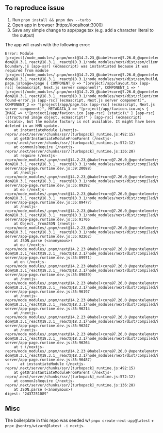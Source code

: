 To reproduce issue
---

1. Run `pnpm install && pnpm dev --turbo`
2. Open app in browser (https://localhost:3000)
3. Save any simple change to app/page.tsx (e.g. add a character literal to the output)

The app will crash with the following error:

    Error: Module [project]/node_modules/.pnpm/next@14.2.23_@babel+core@7.26.0_@opentelemetry+api@1.9.0_react-dom@18.3.1_react@18.3.1__react@18.3.1/node_modules/next/dist/esm/client/components/error-boundary.js [app-ssr] (ecmascript) was instantiated because it was required from module [project]/node_modules/.pnpm/next@14.2.23_@babel+core@7.26.0_@opentelemetry+api@1.9.0_react-dom@18.3.1_react@18.3.1__react@18.3.1/node_modules/next/dist/esm/build/templates/app-page.js?page=/page { COMPONENT_0 => "[project]/app/layout.tsx [app-rsc] (ecmascript, Next.js server component)", COMPONENT_1 => "[project]/node_modules/.pnpm/next@14.2.23_@babel+core@7.26.0_@opentelemetry+api@1.9.0_react-dom@18.3.1_react@18.3.1__react@18.3.1/node_modules/next/dist/client/components/not-found-error.js [app-rsc] (ecmascript, Next.js server component)", COMPONENT_2 => "[project]/app/page.tsx [app-rsc] (ecmascript, Next.js server component)", METADATA_3 => "[project]/app/favicon.ico.mjs { IMAGE => \"[project]/app/favicon.ico [app-rsc] (static)\" } [app-rsc] (structured image object, ecmascript)" } [app-rsc] (ecmascript) <locals>, but the module factory is not available. It might have been deleted in an HMR update.
        at instantiateModule (/nextjs-repro/.next/server/chunks/ssr/[turbopack]_runtime.js:492:15)
        at getOrInstantiateModuleFromParent (/nextjs-repro/.next/server/chunks/ssr/[turbopack]_runtime.js:572:12)
        at commonJsRequire (/nextjs-repro/.next/server/chunks/ssr/[turbopack]_runtime.js:136:20)
        at require (/nextjs-repro/node_modules/.pnpm/next@14.2.23_@babel+core@7.26.0_@opentelemetry+api@1.9.0_react-dom@18.3.1_react@18.3.1__react@18.3.1/node_modules/next/dist/compiled/next-server/app-page.runtime.dev.js:39:20088)
        at /nextjs-repro/node_modules/.pnpm/next@14.2.23_@babel+core@7.26.0_@opentelemetry+api@1.9.0_react-dom@18.3.1_react@18.3.1__react@18.3.1/node_modules/next/dist/compiled/next-server/app-page.runtime.dev.js:35:89292
        at eo (/nextjs-repro/node_modules/.pnpm/next@14.2.23_@babel+core@7.26.0_@opentelemetry+api@1.9.0_react-dom@18.3.1_react@18.3.1__react@18.3.1/node_modules/next/dist/compiled/next-server/app-page.runtime.dev.js:35:89477)
        at /nextjs-repro/node_modules/.pnpm/next@14.2.23_@babel+core@7.26.0_@opentelemetry+api@1.9.0_react-dom@18.3.1_react@18.3.1__react@18.3.1/node_modules/next/dist/compiled/next-server/app-page.runtime.dev.js:35:91706
        at Object._fromJSON (/nextjs-repro/node_modules/.pnpm/next@14.2.23_@babel+core@7.26.0_@opentelemetry+api@1.9.0_react-dom@18.3.1_react@18.3.1__react@18.3.1/node_modules/next/dist/compiled/next-server/app-page.runtime.dev.js:35:92262)
        at JSON.parse (<anonymous>)
        at eu (/nextjs-repro/node_modules/.pnpm/next@14.2.23_@babel+core@7.26.0_@opentelemetry+api@1.9.0_react-dom@18.3.1_react@18.3.1__react@18.3.1/node_modules/next/dist/compiled/next-server/app-page.runtime.dev.js:35:89971)
        at en (/nextjs-repro/node_modules/.pnpm/next@14.2.23_@babel+core@7.26.0_@opentelemetry+api@1.9.0_react-dom@18.3.1_react@18.3.1__react@18.3.1/node_modules/next/dist/compiled/next-server/app-page.runtime.dev.js:35:89039)
        at /nextjs-repro/node_modules/.pnpm/next@14.2.23_@babel+core@7.26.0_@opentelemetry+api@1.9.0_react-dom@18.3.1_react@18.3.1__react@18.3.1/node_modules/next/dist/compiled/next-server/app-page.runtime.dev.js:35:96197
        at /nextjs-repro/node_modules/.pnpm/next@14.2.23_@babel+core@7.26.0_@opentelemetry+api@1.9.0_react-dom@18.3.1_react@18.3.1__react@18.3.1/node_modules/next/dist/compiled/next-server/app-page.runtime.dev.js:35:96214
        at /nextjs-repro/node_modules/.pnpm/next@14.2.23_@babel+core@7.26.0_@opentelemetry+api@1.9.0_react-dom@18.3.1_react@18.3.1__react@18.3.1/node_modules/next/dist/compiled/next-server/app-page.runtime.dev.js:35:96247
        at /nextjs-repro/node_modules/.pnpm/next@14.2.23_@babel+core@7.26.0_@opentelemetry+api@1.9.0_react-dom@18.3.1_react@18.3.1__react@18.3.1/node_modules/next/dist/compiled/next-server/app-page.runtime.dev.js:35:96264
        at t (/nextjs-repro/node_modules/.pnpm/next@14.2.23_@babel+core@7.26.0_@opentelemetry+api@1.9.0_react-dom@18.3.1_react@18.3.1__react@18.3.1/node_modules/next/dist/compiled/next-server/app-page.runtime.dev.js:35:96487)
     ⨯     at instantiateModule (/nextjs-repro/.next/server/chunks/ssr/[turbopack]_runtime.js:492:15)
        at getOrInstantiateModuleFromParent (/nextjs-repro/.next/server/chunks/ssr/[turbopack]_runtime.js:572:12)
        at commonJsRequire (/nextjs-repro/.next/server/chunks/ssr/[turbopack]_runtime.js:136:20)
        at JSON.parse (<anonymous>)
    digest: "2437251089"

Misc
---

The boilerplate in this repo was seeded w/ `pnpx create-next-app@latest` + `pnpx @sentry/wizard@latest -i nextjs`.
